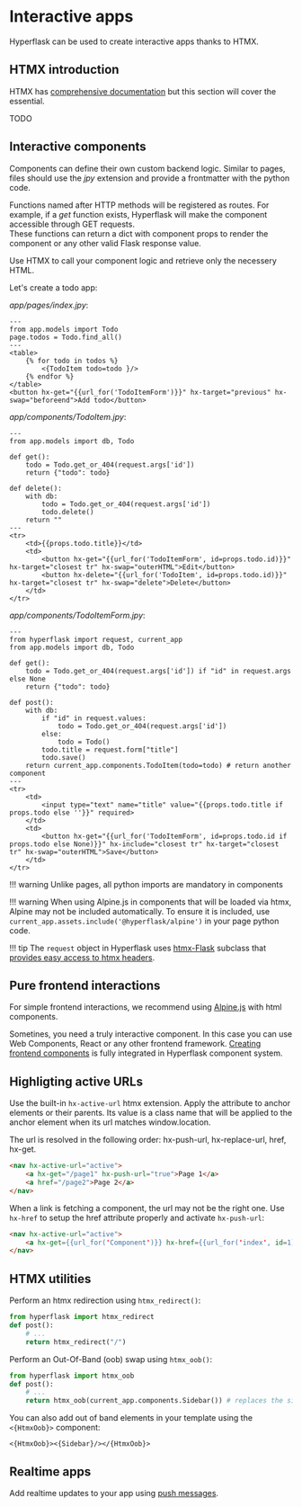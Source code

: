 # Interactive apps

Hyperflask can be used to create interactive apps thanks to HTMX.

## HTMX introduction

HTMX has [comprehensive documentation](https://htmx.org/docs/) but this section will cover the essential.

TODO

## Interactive components

Components can define their own custom backend logic. Similar to pages, files should use the *jpy* extension and provide a frontmatter with the python code.

Functions named after HTTP methods will be registered as routes. For example, if a *get* function exists, Hyperflask will make the component accessible through GET requests.  
These functions can return a dict with component props to render the component or any other valid Flask response value.

Use HTMX to call your component logic and retrieve only the necessery HTML.

Let's create a todo app:

*app/pages/index.jpy*:

```jpy
---
from app.models import Todo
page.todos = Todo.find_all()
---
<table>
    {% for todo in todos %}
        <{TodoItem todo=todo }/>
    {% endfor %}
</table>
<button hx-get="{{url_for('TodoItemForm')}}" hx-target="previous" hx-swap="beforeend">Add todo</button>
```

*app/components/TodoItem.jpy*:

```jpy
---
from app.models import db, Todo

def get():
    todo = Todo.get_or_404(request.args['id'])
    return {"todo": todo}

def delete():
    with db:
        todo = Todo.get_or_404(request.args['id'])
        todo.delete()
    return ""
---
<tr>
    <td>{{props.todo.title}}</td>
    <td>
        <button hx-get="{{url_for('TodoItemForm', id=props.todo.id)}}" hx-target="closest tr" hx-swap="outerHTML">Edit</button>
        <button hx-delete="{{url_for('TodoItem', id=props.todo.id)}}" hx-target="closest tr" hx-swap="delete">Delete</button>
    </td>
</tr>
```

*app/components/TodoItemForm.jpy*:

```jpy
---
from hyperflask import request, current_app
from app.models import db, Todo

def get():
    todo = Todo.get_or_404(request.args['id']) if "id" in request.args else None
    return {"todo": todo}

def post():
    with db:
        if "id" in request.values:
            todo = Todo.get_or_404(request.args['id'])
        else:
            todo = Todo()
        todo.title = request.form["title"]
        todo.save()
    return current_app.components.TodoItem(todo=todo) # return another component
---
<tr>
    <td>
        <input type="text" name="title" value="{{props.todo.title if props.todo else ''}}" required>
    </td>
    <td>
        <button hx-get="{{url_for('TodoItemForm', id=props.todo.id if props.todo else None)}}" hx-include="closest tr" hx-target="closest tr" hx-swap="outerHTML">Save</button>
    </td>
</tr>
```

!!! warning
    Unlike pages, all python imports are mandatory in components

!!! warning
    When using Alpine.js in components that will be loaded via htmx, Alpine may not be included automatically.
    To ensure it is included, use `current_app.assets.include('@hyperflask/alpine')` in your page python code.

!!! tip
    The `request` object in Hyperflask uses [htmx-Flask](https://github.com/sponsfreixes/htmx-flask) subclass that [provides easy access to htmx headers](https://github.com/sponsfreixes/htmx-flask?tab=readme-ov-file#usage).

## Pure frontend interactions

For simple frontend interactions, we recommend using [Alpine.js](https://alpinejs.dev/) with html components.

Sometines, you need a truly interactive component. In this case you can use Web Components, React or any other frontend framework. [Creating frontend components](/guides/components/#pure-frontend-components) is fully integrated in Hyperflask component system.

## Highligting active URLs

Use the built-in `hx-active-url` htmx extension. Apply the attribute to anchor elements or their parents. Its value is a class name that will be applied to the anchor element when its url matches window.location.

The url is resolved in the following order: hx-push-url, hx-replace-url, href, hx-get.

```html
<nav hx-active-url="active">
    <a hx-get="/page1" hx-push-url="true">Page 1</a>
    <a href="/page2">Page 2</a>
</nav>
```

When a link is fetching a component, the url may not be the right one. Use `hx-href` to setup the href attribute properly and activate `hx-push-url`:

```html
<nav hx-active-url="active">
    <a hx-get={{url_for('Component')}} hx-href={{url_for('index', id=1)}}>Page 1</a>
</nav>
```

## HTMX utilities

Perform an htmx redirection using `htmx_redirect()`:

```py
from hyperflask import htmx_redirect
def post():
    # ...
    return htmx_redirect("/")
```

Perform an Out-Of-Band (oob) swap using `htmx_oob()`:

```py
from hyperflask import htmx_oob
def post():
    # ...
    return htmx_oob(current_app.components.Sidebar()) # replaces the sidebar element with a new version of itself
```

You can also add out of band elements in your template using the `<{HtmxOob}>` component:

```
<{HtmxOob}><{Sidebar}/></{HtmxOob}>
```

## Realtime apps

Add realtime updates to your app using [push messages](/guides/push).